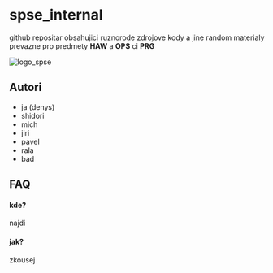 
# spse_internal

github repositar obsahujici ruznorode zdrojove kody a jine random materialy prevazne pro predmety **HAW** a **OPS** ci **PRG**

![logo_spse](http://www.sselek-havirov.cz/images/header3.jpg)



## Autori

- ja (denys)
- shidori
- mich
- jiri
- pavel
- rala
- bad


## FAQ

#### kde?

najdi

#### jak?

zkousej

